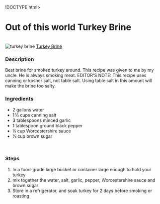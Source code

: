 !DOCTYPE html>
<html lang="en">
<head>
    <meta charset="UTF-8">
    <meta http-equiv="X-UA-Compatible" content="IE=edge">
    <meta name="viewport" content="width=device-width, initial-scale=1.0">
    <title>Turkey Brine</title>
</head>
<body>
  <h1>Out of this world Turkey Brine</h1>
<br>
  <img src="../turkey-brine.jpg" alt="turkey brine">
  <a href="https://www.allrecipes.com/recipe/85839/out-of-this-world-turkey-brine/">Turkey Brine</a>
  <h3>Description</h3>
      <p> Best brine for smoked turkey around. This recipe was given to me by my uncle. He is always smoking meat. EDITOR'S NOTE: This recipe uses canning or kosher salt, not table salt. Using table salt in this amount will make the brine too salty.
      </p>
  <h3>Ingredients</h3>
  <ul>
     <li>2 gallons water</li>
     <li>1 ½ cups canning salt</li>
     <li>3 tablespoons minced garlic</li>
     <li>1 tablespoon ground black pepper</li>
     <li>¼ cup Worcestershire sauce</li>
     <li>⅓ cup brown sugar</li>
</ul>
<br>
  <h3>Steps</h3>

  <ol>
    <li>In a food-grade large bucket or container large enough to hold your turkey</li>
    <li>mix together the water, salt, garlic, pepper, Worcestershire sauce and brown sugar</li>
    <li>Store in a refrigerator, and soak turkey for 2 days before smoking or roasting</li>
  </ol>

</body>
</html>
